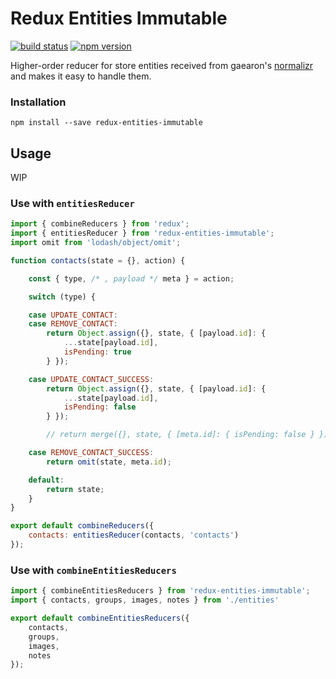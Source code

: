 # Redux Entities Immutable

[![build status](https://img.shields.io/travis/beautyfree/redux-entities-immutable/master.svg?style=flat-square)](https://travis-ci.org/beautyfree/redux-entities-immutable)
[![npm version](https://img.shields.io/npm/v/redux-entities-immutable.svg?style=flat-square)](https://www.npmjs.com/package/redux-entities-immutable)

Higher-order reducer for store entities received from gaearon's [normalizr](https://github.com/gaearon/normalizr) and makes it easy to handle them.

### Installation

```
npm install --save redux-entities-immutable
```

## Usage

WIP

### Use with `entitiesReducer`
```js
import { combineReducers } from 'redux';
import { entitiesReducer } from 'redux-entities-immutable';
import omit from 'lodash/object/omit';

function contacts(state = {}, action) {

    const { type, /* , payload */ meta } = action;

    switch (type) {

    case UPDATE_CONTACT:
    case REMOVE_CONTACT:
        return Object.assign({}, state, { [payload.id]: {
            ...state[payload.id],
            isPending: true
        } });

    case UPDATE_CONTACT_SUCCESS:
        return Object.assign({}, state, { [payload.id]: {
            ...state[payload.id],
            isPending: false
        } });

        // return merge({}, state, { [meta.id]: { isPending: false } });

    case REMOVE_CONTACT_SUCCESS:
        return omit(state, meta.id);

    default:
        return state;
    }
}

export default combineReducers({
    contacts: entitiesReducer(contacts, 'contacts')
});

```

### Use with `combineEntitiesReducers`
```js
import { combineEntitiesReducers } from 'redux-entities-immutable';
import { contacts, groups, images, notes } from './entities'

export default combineEntitiesReducers({
    contacts,
    groups,
    images,
    notes
});

```
